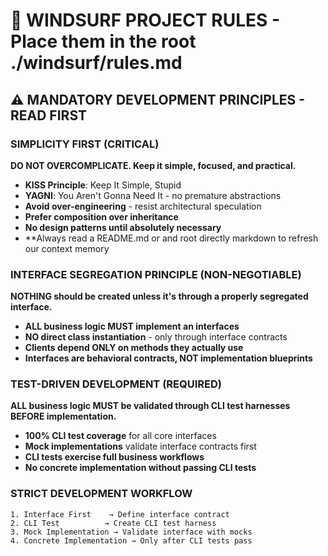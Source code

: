 # 🚨 WINDSURF PROJECT RULES - Place them in the root ./windsurf/rules.md

## ⚠️ **MANDATORY DEVELOPMENT PRINCIPLES - READ FIRST**

### **SIMPLICITY FIRST (CRITICAL)**

**DO NOT OVERCOMPLICATE. Keep it simple, focused, and practical.**

- **KISS Principle**: Keep It Simple, Stupid
- **YAGNI**: You Aren't Gonna Need It - no premature abstractions
- **Avoid over-engineering** - resist architectural speculation
- **Prefer composition over inheritance**
- **No design patterns until absolutely necessary**
- **Always read a README.md or and root directly markdown to refresh our context memory

### **INTERFACE SEGREGATION PRINCIPLE (NON-NEGOTIABLE)**

**NOTHING should be created unless it's through a properly segregated interface.**

- **ALL business logic MUST implement an interfaces**
- **NO direct class instantiation** - only through interface contracts
- **Clients depend ONLY on methods they actually use**
- **Interfaces are behavioral contracts, NOT implementation blueprints**

### **TEST-DRIVEN DEVELOPMENT (REQUIRED)**

**ALL business logic MUST be validated through CLI test harnesses BEFORE implementation.**

- **100% CLI test coverage** for all core interfaces
- **Mock implementations** validate interface contracts first
- **CLI tests exercise full business workflows**
- **No concrete implementation without passing CLI tests**

### **STRICT DEVELOPMENT WORKFLOW**

```
1. Interface First    → Define interface contract
2. CLI Test          → Create CLI test harness
3. Mock Implementation → Validate interface with mocks
4. Concrete Implementation → Only after CLI tests pass
```
